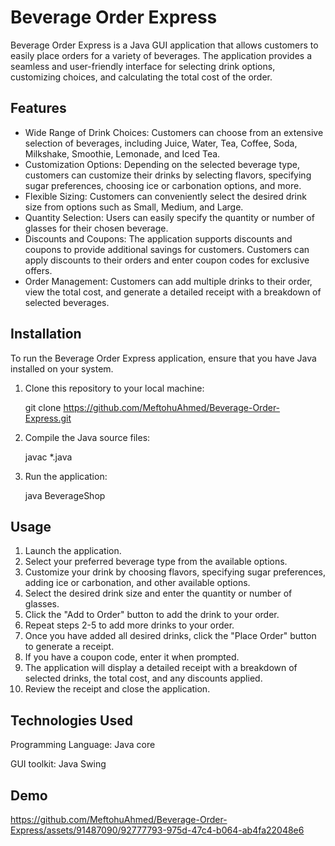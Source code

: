 # Beverage Order Express

Beverage Order Express is a Java GUI application that allows customers to easily place orders for a variety of beverages. The application provides a seamless and user-friendly interface for selecting drink options, customizing choices, and calculating the total cost of the order.

## Features
* Wide Range of Drink Choices: Customers can choose from an extensive selection of beverages, including Juice, Water, Tea, Coffee, Soda, Milkshake, Smoothie, Lemonade, and Iced Tea.
* Customization Options: Depending on the selected beverage type, customers can customize their drinks by selecting flavors, specifying sugar preferences, choosing ice or carbonation options, and more.
* Flexible Sizing: Customers can conveniently select the desired drink size from options such as Small, Medium, and Large.
* Quantity Selection: Users can easily specify the quantity or number of glasses for their chosen beverage.
* Discounts and Coupons: The application supports discounts and coupons to provide additional savings for customers. Customers can apply discounts to their orders and enter coupon codes for exclusive offers.
* Order Management: Customers can add multiple drinks to their order, view the total cost, and generate a detailed receipt with a breakdown of selected beverages.

## Installation

To run the Beverage Order Express application, ensure that you have Java installed on your system.

  1. Clone this repository to your local machine:
  
      git clone https://github.com/MeftohuAhmed/Beverage-Order-Express.git
      
      
  2. Compile the Java source files:
      
      javac *.java
      
      
  3. Run the application:
      
      java BeverageShop

## Usage

  1. Launch the application.
  2. Select your preferred beverage type from the available options.
  3. Customize your drink by choosing flavors, specifying sugar preferences, adding ice or carbonation, and other available options.
  4. Select the desired drink size and enter the quantity or number of glasses.
  5. Click the "Add to Order" button to add the drink to your order.
  6. Repeat steps 2-5 to add more drinks to your order.
  7. Once you have added all desired drinks, click the "Place Order" button to generate a receipt.
  8. If you have a coupon code, enter it when prompted.
  9. The application will display a detailed receipt with a breakdown of selected drinks, the total cost, and any discounts applied.
  10. Review the receipt and close the application.

## Technologies Used

Programming Language: Java core

GUI toolkit: Java Swing

## Demo

https://github.com/MeftohuAhmed/Beverage-Order-Express/assets/91487090/92777793-975d-47c4-b064-ab4fa22048e6




